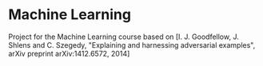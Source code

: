 # Machine Learning
Project for the Machine Learning course based on [I. J. Goodfellow, J. Shlens and C. Szegedy, "Explaining and harnessing adversarial examples", arXiv preprint arXiv:1412.6572, 2014]
